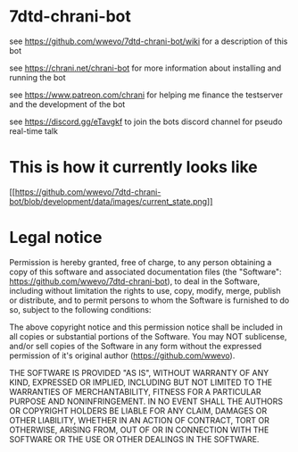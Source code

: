 # 7dtd-chrani-bot
see https://github.com/wwevo/7dtd-chrani-bot/wiki for a description of this bot

see https://chrani.net/chrani-bot for more information about installing and running the bot
 
see https://www.patreon.com/chrani for helping me finance the testserver and the development
of the bot

see https://discord.gg/eTavgkf to join the bots discord channel for pseudo real-time talk

# This is how it currently looks like
[[https://github.com/wwevo/7dtd-chrani-bot/blob/development/data/images/current_state.png]]

# Legal notice
Permission is hereby granted, free of charge, to any person obtaining a copy of this software
and associated documentation files (the "Software": https://github.com/wwevo/7dtd-chrani-bot),
to deal in the Software, including without limitation the rights to use, copy, modify, merge,
publish or distribute, and to permit persons to whom the Software is furnished to do so,
subject to the following conditions:

The above copyright notice and this permission notice shall be included in all copies or
substantial portions of the Software. You may NOT sublicense, and/or sell copies of the Software
in any form without the expressed permission of it's original author (https://github.com/wwevo).

THE SOFTWARE IS PROVIDED "AS IS", WITHOUT WARRANTY OF ANY KIND, EXPRESSED OR IMPLIED, INCLUDING
BUT NOT LIMITED TO THE WARRANTIES OF MERCHANTABILITY, FITNESS FOR A PARTICULAR PURPOSE AND
NONINFRINGEMENT. IN NO EVENT SHALL THE AUTHORS OR COPYRIGHT HOLDERS BE LIABLE FOR ANY CLAIM,
DAMAGES OR OTHER LIABILITY, WHETHER IN AN ACTION OF CONTRACT, TORT OR OTHERWISE, ARISING FROM,
OUT OF OR IN CONNECTION WITH THE SOFTWARE OR THE USE OR OTHER DEALINGS IN THE SOFTWARE.
